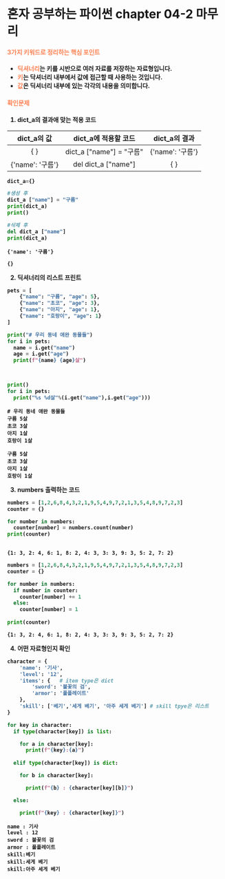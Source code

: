 # 혼자 공부하는 파이썬 chapter 04-2 마무리

#### <strong><font color = "coral">3가지 키워드로 정리하는 핵심 포인트</font><strong>


*   <strong><font color = "coral">딕셔너리</font><strong>는 키를 시반으로 여러 자료를 저장하는 자료형입니다.
*   <strong><font color = "coral">키</font><strong>는 닥셔너리 내부에서 값에 접근할 때 사용하는 것입니다.
*   <strong><font color = "coral">값</font><strong>은 딕셔너리 내부에 있는 각각의 내용을 의미합니다.



#### <strong><font color = "coral">확인문제</font><strong>

1. dict_a의 결과애 맞는 적용 코드

|dict_a의 값|dict_a에 적용할 코드|dict_a의 결과|
|:------------:|:---------------:|:--------------------:|
|{ }|dict_a ["name"] = "구름"|{'name': '구름'}|
|{'name': '구름'}|del dict_a ["name"]|{ }|




```python
dict_a={}

#생성 후
dict_a ["name"] = "구름"
print(dict_a)
print()

#삭제 후
del dict_a ["name"]
print(dict_a)
```

    {'name': '구름'}
    
    {}
    

2. 딕셔너리의 리스트 프린트


```python
pets = [
    {"name": "구름", "age": 5},
    {"name": "초코", "age": 3},
    {"name": "아지", "age": 1},
    {"name": "호랑이", "age": 1}
]

print("# 우리 동네 애완 동물들")
for i in pets:
  name = i.get("name")
  age = i.get("age")
  print(f"{name} {age}살")



print()
for i in pets:
  print("%s %d살"%(i.get("name"),i.get("age")))


```

    # 우리 동네 애완 동물들
    구름 5살
    초코 3살
    아지 1살
    호랑이 1살
    
    구름 5살
    초코 3살
    아지 1살
    호랑이 1살
    

3. numbers 출력하는 코드


```python
numbers = [1,2,6,8,4,3,2,1,9,5,4,9,7,2,1,3,5,4,8,9,7,2,3]
counter = {}

for number in numbers:
  counter[number] = numbers.count(number)
print(counter)
   

```

    {1: 3, 2: 4, 6: 1, 8: 2, 4: 3, 3: 3, 9: 3, 5: 2, 7: 2}
    


```python
numbers = [1,2,6,8,4,3,2,1,9,5,4,9,7,2,1,3,5,4,8,9,7,2,3]
counter = {}

for number in numbers:
  if number in counter:
    counter[number] += 1
  else:
    counter[number] = 1
    
print(counter) 
```

    {1: 3, 2: 4, 6: 1, 8: 2, 4: 3, 3: 3, 9: 3, 5: 2, 7: 2}
    

4. 어떤 자료형인지 확인


```python
character = {
    'name': '기사',
    'level': '12',
    'items': {   # item type은 dict
        'sword': '불꽃의 검',
        'armor': '풀플레이트'
    },
    'skill': ['베기','세게 베기', '아주 세게 베기'] # skill tpye은 리스트
}

for key in character:
  if type(character[key]) is list:

    for a in character[key]:
      print(f"{key}:{a}")
  
  elif type(character[key]) is dict:

    for b in character[key]:

      print(f"{b} : {character[key][b]}")

  else:

    print(f"{key} : {character[key]}")
```

    name : 기사
    level : 12
    sword : 불꽃의 검
    armor : 풀플레이트
    skill:베기
    skill:세게 베기
    skill:아주 세게 베기
    
